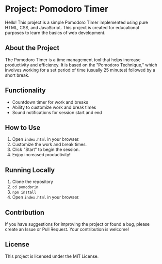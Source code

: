 # Project: Pomodoro Timer

Hello! This project is a simple Pomodoro Timer implemented using pure HTML, CSS, and JavaScript. This project is created for educational purposes to learn the basics of web development.

## About the Project

The Pomodoro Timer is a time management tool that helps increase productivity and efficiency. It is based on the "Pomodoro Technique," which involves working for a set period of time (usually 25 minutes) followed by a short break.

## Functionality

- Countdown timer for work and breaks
- Ability to customize work and break times
- Sound notifications for session start and end

## How to Use

1. Open `index.html` in your browser.
2. Customize the work and break times.
3. Click "Start" to begin the session.
4. Enjoy increased productivity!

## Running Locally

1. Clone the repository
2. `cd pomodorin`
3. `npm install`
4. Open `index.html` in your browser.

## Contribution

If you have suggestions for improving the project or found a bug, please create an Issue or Pull Request. Your contribution is welcome!

## License

This project is licensed under the MIT License.
